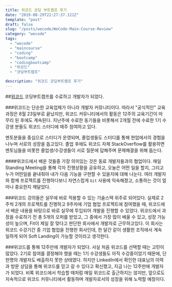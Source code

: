 ```yaml
---
title: 위코드 코딩 부트캠프 후기
date: "2019-08-29T22:27:37.121Z"
template: "post"
draft: false
slug: "/posts/wecode/WeCode-Main-Course-Review"
category: "wecode"
tags:
  - "wecode"
  - "maincourse"
  - "coding"
  - "bootcamp"
  - "codingbootcamp"
  - "위코드"
  - "코딩부트캠프"

description: "위코드 코딩부트캠프 후기"
---
```


##[위코드](https://www.wecode.co.kr) 코딩부트캠프를 수료하고 개발자가 되었다.

###위코드는 단순한 교육업체가 아니라 개발자 커뮤니티이다.
따라서 "공식적인" 교육과정은 8월 23일부로 끝났지만, 위코드 커뮤니티에서의 활동은 12주의 교육기간이 마무리 된 후에도 계속된다. 지난주에 수료한 동기들을 비롯해서 2개월 전에 수료한 1기 수강생 분들도 위코드 스터디에 매주 참여하고 있다.

멘토분들을 중심으로 스터디가 운영되며, 졸업생들도 스터디를 통해 현업에서의 경험을 나누며 서로의 성장을 돕고있다. 졸업 후에도 위코드 자체 StackOverflow를 활용하면 멘토님들을 비롯한 졸업생/수강생들이 서로 질문에 답해주며 문제해결을 위해 돕는다.

####위코드에서 배운 것들중 가장 의미있는 것은 동료 개발자들과의 협업이다.
매일 Standing Meeting을 통해 각자 진행상황을 공유하고, 오늘은 어떤 일을 할지, 그리고 누가 어떤일을 끝내줘야 내가 다음 기능을 구현할 수 있을지에 대해 나눈다. 여러 개발자와 함께 프로젝트를 진행하다보니 자연스럽게 `Git` 사용에 익숙해졌고, 소통하는 것이 얼마나 중요한지 깨달았다.

###위코드 강의들은 실무에 바로 적용할 수 있는 기술스택 위주로 되어있다.
실제로 2주씩 2개의 프로젝트를 진행하고 9주차에 기업 협업 프로젝트에 참여했을 때, 위코드에서 배운 내용을 바탕으로 바로 실무에 투입되어 개발을 진행할 수 있었다. 위코드에서 과정을 수료하기 전 총 5개의 오퍼를 받았고, 그 중에서 가장 많이 배울 수 있고, 성장 가능성이 높으며, Fit이 제일 잘 맞다고 판단한 회사에서 개발자로 근무하고있다. 이 회사는 위코드 수강기간 중 기업 협업을 진행한 회사인데, 한 달간 같이 생활한 조직에서 계속 일하게 되어 Soft Landing이 가능할 것이라고 생각한다.

###위코드를 통해 12주만에 개발자가 되었다.
사실 처음 위코드를 선택할 때는 고민이 많았다. 2기로 참여를 결정해야 했을 때는 1기 수강생들도 아직 수강중이었기 때문에, 단 한명의 개발자도 배출하지 못한 상태였다. 하지만 LinkedIn에서 확인한 대표님의 이력과 방문 상담을 통해 위코드를 믿고 갈 수 있다고 확신했고, 지금 나는 12주만에 개발자가 되었다. 비록 위코드에서 학습할 때처럼 매일 위코드로 출근하지는 않지만, 앞으로도 지속적으로 위코드 커뮤니티에서 활동하며 개발자로서의 성장을 위해 노력할 예정이다.
